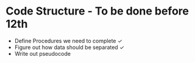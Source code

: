 # Code Structure - To be done before 12th
- Define Procedures we need to complete ✓
- Figure out how data should be separated ✓
- Write out pseudocode
